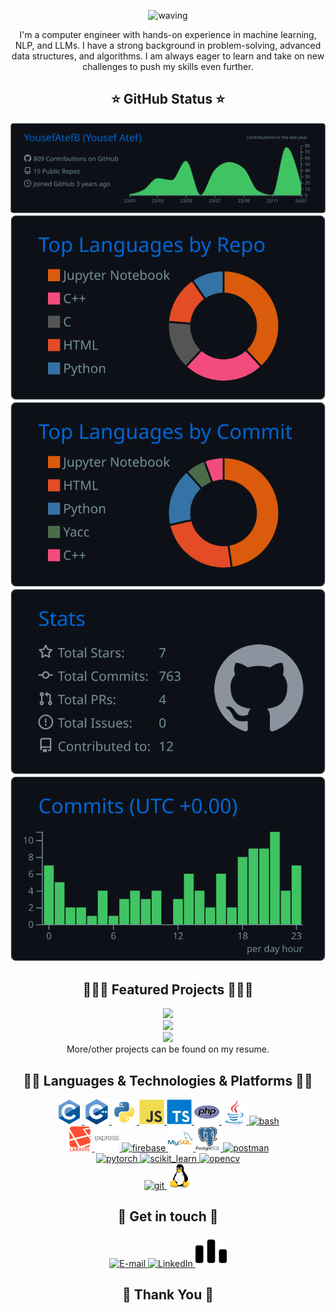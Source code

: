 <div align='center'>

![waving](https://capsule-render.vercel.app/api?type=waving&height=200&text=Hello,%20I'm%20Yousef!&fontAlign=50&fontAlignY=40&color=timeGradient)

</div>

<!-- Section 0 -->
<p align='center'>
I'm a computer engineer with hands-on experience in machine learning, NLP, and LLMs. I have a strong background in problem-solving, advanced data structures, and algorithms. I am always eager to learn and take on new challenges to push my skills even further.
</p>

<!-- Section 1 -->
<div align='center'>
<h2> ⭐ GitHub Status ⭐ </h2>


[![](https://raw.githubusercontent.com/YousefAtefB/YousefAtefB/main/profile-summary-card-output/github_dark/0-profile-details.svg)](https://github.com/vn7n24fzkq/github-profile-summary-cards)
[![](https://raw.githubusercontent.com/YousefAtefB/YousefAtefB/main/profile-summary-card-output/github_dark/1-repos-per-language.svg)](https://github.com/vn7n24fzkq/github-profile-summary-cards) [![](https://raw.githubusercontent.com/YousefAtefB/YousefAtefB/main/profile-summary-card-output/github_dark/2-most-commit-language.svg)](https://github.com/vn7n24fzkq/github-profile-summary-cards)
[![](https://raw.githubusercontent.com/YousefAtefB/YousefAtefB/main/profile-summary-card-output/github_dark/3-stats.svg)](https://github.com/vn7n24fzkq/github-profile-summary-cards) [![](https://raw.githubusercontent.com/YousefAtefB/YousefAtefB/main/profile-summary-card-output/github_dark/4-productive-time.svg)](https://github.com/vn7n24fzkq/github-profile-summary-cards)

</div>

<div align='center'> 
  <h2> 👨🏻‍🔧 Featured Projects  👩🏻‍🔬</h2>
	
  <a href="https://github.com/TheBotiverse/Botiverse" >
      <img height="100" src="https://i.imgur.com/5Lje2Ji.png"/>
  </a>
  
  <br>

  <a href="https://github.com/CMPLR-Technologies">
    <img height="100" src="https://i.imgur.com/A83fqc9.png"/>
  </a>
  
  <br>

  <a href="https://github.com/hoskillua/Coach-ina" >
     <img height="100" src="https://user-images.githubusercontent.com/56788883/154840069-82901906-ec29-41e5-a0e7-c60a2ab66d2f.png"/>
  </a>

  
	
<br>
More/other projects can be found on my resume.
</div>

<!-- Section 2 -->
<div align='center'>
<h2> 👨‍💻 Languages & Technologies & Platforms 👨‍💻 </h2>
    <a href="https://www.cprogramming.com/" target="_blank" rel="noreferrer"> 
        <img src="https://raw.githubusercontent.com/devicons/devicon/master/icons/c/c-original.svg" alt="c" width="40" height="40"/> 
    </a> 
    <a href="https://www.w3schools.com/cpp/" target="_blank" rel="noreferrer"> 
        <img src="https://raw.githubusercontent.com/devicons/devicon/master/icons/cplusplus/cplusplus-original.svg" alt="cplusplus" width="40" height="40"/> 
    </a> 
    <a href="https://www.python.org" target="_blank" rel="noreferrer"> 
        <img src="https://raw.githubusercontent.com/devicons/devicon/master/icons/python/python-original.svg" alt="python" width="40" height="40"/> 
    </a> 
    <!-- <a href="https://nodejs.org" target="_blank" rel="noreferrer"> 
        <img src="https://raw.githubusercontent.com/devicons/devicon/master/icons/nodejs/nodejs-original-wordmark.svg" alt="nodejs" width="40" height="40"/> 
    </a>  -->
    <a href="https://developer.mozilla.org/en-US/docs/Web/JavaScript" target="_blank" rel="noreferrer"> 
        <img src="https://raw.githubusercontent.com/devicons/devicon/master/icons/javascript/javascript-original.svg" alt="javascript" width="40" height="40"/> 
    </a> 
    <a href="https://www.typescriptlang.org/" target="_blank" rel="noreferrer"> 
        <img src="https://raw.githubusercontent.com/devicons/devicon/master/icons/typescript/typescript-original.svg" alt="typescript" width="40" height="40"/> 
    </a> 
    <a href="https://www.php.net" target="_blank" rel="noreferrer"> 
        <img src="https://raw.githubusercontent.com/devicons/devicon/master/icons/php/php-original.svg" alt="php" width="40" height="40"/> 
    </a> 
    <a href="https://www.java.com" target="_blank" rel="noreferrer"> 
        <img src="https://raw.githubusercontent.com/devicons/devicon/master/icons/java/java-original.svg" alt="java" width="40" height="40"/> 
    </a> 
    <a href="https://www.gnu.org/software/bash/" target="_blank" rel="noreferrer"> 
        <img src="https://www.vectorlogo.zone/logos/gnu_bash/gnu_bash-icon.svg" alt="bash" width="40" height="40"/> 
    </a> 
<br>
    <a href="https://laravel.com/" target="_blank" rel="noreferrer"> 
        <img src="https://raw.githubusercontent.com/devicons/devicon/master/icons/laravel/laravel-plain-wordmark.svg" alt="laravel" width="40" height="40"/> 
    </a> 
    <a href="https://expressjs.com" target="_blank" rel="noreferrer"> 
        <img src="https://raw.githubusercontent.com/devicons/devicon/master/icons/express/express-original-wordmark.svg" alt="express" width="40" height="40"/> 
    </a> 
    <a href="https://firebase.google.com/" target="_blank" rel="noreferrer"> 
        <img src="https://www.vectorlogo.zone/logos/firebase/firebase-icon.svg" alt="firebase" width="40" height="40"/> 
    </a> 
    <!-- <a href="https://www.mongodb.com/" target="_blank" rel="noreferrer"> 
        <img src="https://raw.githubusercontent.com/devicons/devicon/master/icons/mongodb/mongodb-original-wordmark.svg" alt="mongodb" width="40" height="40"/> 
    </a>  -->
    <a href="https://www.mysql.com/" target="_blank" rel="noreferrer"> 
        <img src="https://raw.githubusercontent.com/devicons/devicon/master/icons/mysql/mysql-original-wordmark.svg" alt="mysql" width="40" height="40"/> 
    </a> 
    <a href="https://www.postgresql.org" target="_blank" rel="noreferrer"> 
        <img src="https://raw.githubusercontent.com/devicons/devicon/master/icons/postgresql/postgresql-original-wordmark.svg" alt="postgresql" width="40" height="40"/> 
    </a> 
    <a href="https://postman.com" target="_blank" rel="noreferrer"> 
        <img src="https://www.vectorlogo.zone/logos/getpostman/getpostman-icon.svg" alt="postman" width="40" height="40"/> 
    </a>
<br>
    <a href="https://pytorch.org/" target="_blank" rel="noreferrer"> 
        <img src="https://www.vectorlogo.zone/logos/pytorch/pytorch-icon.svg" alt="pytorch" width="40" height="40"/> 
    </a> 
    <a href="https://scikit-learn.org/" target="_blank" rel="noreferrer"> 
        <img src="https://upload.wikimedia.org/wikipedia/commons/0/05/Scikit_learn_logo_small.svg" alt="scikit_learn" width="40" height="40"/> 
    </a> 
    <a href="https://opencv.org/" target="_blank" rel="noreferrer"> 
        <img src="https://www.vectorlogo.zone/logos/opencv/opencv-icon.svg" alt="opencv" width="40" height="40"/> 
    </a> 
<br> 
    <a href="https://git-scm.com/" target="_blank" rel="noreferrer"> 
        <img src="https://www.vectorlogo.zone/logos/git-scm/git-scm-icon.svg" alt="git" width="40" height="40"/> 
    </a> 
    <a href="https://www.linux.org/" target="_blank" rel="noreferrer"> 
        <img src="https://raw.githubusercontent.com/devicons/devicon/master/icons/linux/linux-original.svg" alt="linux" width="40" height="40"/> 
    </a> 
</div>


<!-- Section 3 -->
<!-- <div align='center'>
	<h2> 👨🏻‍🔧 Projects I'm proud of 👨🏻‍🔧</h2>
	<a href="https://github.com/radwaahmed2132000/Auto-Grader">
		<img width="1261" alt="image"
		src="https://user-images.githubusercontent.com/49572294/178153051-34179648-8083-4943-b84d-428333594172.png">
	</a>
<br>
	<a href="https://github.com/EssamWisam/Breaking-RSA-With-Math">
		<img width="1218" alt="image"
		src="https://user-images.githubusercontent.com/49572294/178153277-c5e31687-a0f1-4f84-ba7e-b10bc6671b35.png">
	</a>
<br>
	<a href="https://github.com/AhmadJamal01/Galaxy-Surfers">
	<img width="1043" alt="image"
		src="https://user-images.githubusercontent.com/49572294/178153839-5bec19de-340d-48e5-a18f-24ea23212a76.png">
	</a>
<br>
</div> -->

<!-- Section 4 -->
<div align='center'>
	<h2> 💬 Get in touch 💬 </h2>
	<a href="mailto: YousefAtefB@gmail.com">
	<img src="https://edent.github.io/SuperTinyIcons/images/svg/email.svg" width="50" title="E-mail" />
</a>
	<a href="https://www.linkedin.com/in/YousefAtef/">
	<img src="https://edent.github.io/SuperTinyIcons/images/svg/linkedin.svg" width="50" title="LinkedIn" />
</a>
</a>
	<a href="https://codeforces.com/profile/batyousef">
	<img src="./assets/codeforces.svg" width="50" title="Codeforces" />
</a>
	<!-- <a href="https://stackexchange.com/users/18128205/mohamed-saad">
	<img src="https://edent.github.io/SuperTinyIcons/images/svg/stackexchange.svg" width="50" title="Stack Exchange" />
</a>
	<a href="https://stackoverflow.com/users/13183560/mohamed-saad">
	<img src="https://edent.github.io/SuperTinyIcons/images/svg/stackoverflow.svg" width="50" title="StackOverflow" />
</a> -->

</div>

<!-- Section 5 -->
<div align='center'>
	<h2> 💖 Thank You 💖 </h2>
</div>
